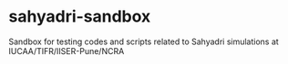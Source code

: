 # sahyadri-sandbox
Sandbox for testing codes and scripts related to Sahyadri simulations at IUCAA/TIFR/IISER-Pune/NCRA
